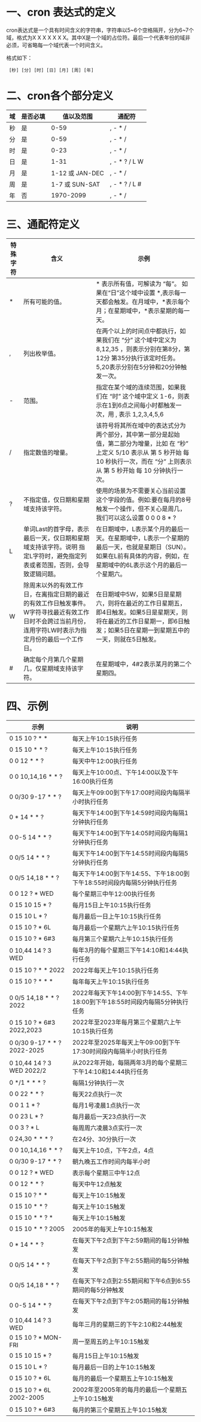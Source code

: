 
# 一、cron 表达式的定义

cron表达式是一个具有时间含义的字符串，字符串以5\~6个空格隔开，分为6\~7个域，格式为X X X X X X X。其中X是一个域的占位符。最后一个代表年份的域非必须，可省略每一个域代表一个时间含义。 

格式如下：

```
 [秒] [分] [时] [日] [月] [周] [年]
 ```
# 二、cron各个部分定义

| 域 |	是否必填 |	值以及范围 | 通配符 |
| ---- | ---- | ---- | ---- |
| 秒 |	是 | 0-59 |, - * / |
| 分 |	是 | 0-59 |, - * / |
| 时 |	是 | 0-23 |	, - * / |
| 日 |	是 | 1-31 |	, - * ? / L W |
| 月 |	是 | 1-12 或 JAN-DEC |	, - * / |
| 周 |	是 | 1-7 或 SUN-SAT	|, - * ? / L # |
| 年 |	否 | 1970-2099 |, - * / |

# 三、通配符定义

| 特殊字符 | 含义 | 示例 |
| ---- | ---- | ---- |
| *	| 所有可能的值。| * 表示所有值，可解读为 “每”。 如果在“日”这个域中设置 *,表示每一天都会触发。在月域中，*表示每个月；在星期域中，*表示星期的每一天。| 
| ,	| 列出枚举值。| 在两个以上的时间点中都执行，如果我们在 “分” 这个域中定义为 8,12,35 ，则表示分别在第8分，第12分 第35分执行该定时任务。5,20表示分别在5分钟和20分钟触发一次。| 
| -	| 范围。	| 指定在某个域的连续范围，如果我们在 “时” 这个域中定义 1-6，则表示在1到6点之间每小时都触发一次，用 , 表示 1,2,3,4,5,6| 
| /	| 指定数值的增量。| 该符号将其所在域中的表达式分为两个部分，其中第一部分是起始值，第二部分为增量，比如 在 “秒” 上定义 5/10 表示从 第 5 秒开始 每 10 秒执行一次，而在 “分” 上则表示从 第 5 秒开始 每 10 分钟执行一次。| 
| ?	| 不指定值，仅日期和星期域支持该字符。	| 使用的场景为不需要关心当前设置这个字段的值。例如:要在每月的8号触发一个操作，但不关心是周几，我们可以这么设置 0 0 0 8 * ?| 
| L	| 单词Last的首字母，表示最后一天，仅日期和星期域支持该字符。说明 指定L字符时，避免指定列表或者范围，否则，会导致逻辑问题。| 在日期域中，L表示某个月的最后一天。在星期域中，L表示一个星期的最后一天，也就是星期日（SUN）。如果在L前有具体的内容，例如，在星期域中的6L表示这个月的最后一个星期六。|
| W	| 除周末以外的有效工作日，在离指定日期的最近的有效工作日触发事件。W字符寻找最近有效工作日时不会跨过当前月份，连用字符LW时表示为指定月份的最后一个工作日。	| 在日期域中5W，如果5日是星期六，则将在最近的工作日星期五，即4日触发。如果5日是星期天，则将在最近的工作日星期一，即6日触发；如果5日在星期一到星期五中的一天，则就在5日触发。| 
| #	| 确定每个月第几个星期几，仅星期域支持该字符。	| 在星期域中，4#2表示某月的第二个星期四。| 

# 四、示例

| 示例| 说明 | 
| ---- | ---- |
| 0 15 10 ? * *	| 每天上午10:15执行任务| 
| 0 15 10 * * ?	| 每天上午10:15执行任务| 
| 0 0 12 * * ?	| 每天中午12:00执行任务| 
| 0 0 10,14,16 * * ?	| 每天上午10:00点、下午14:00以及下午16:00执行任务| 
| 0 0/30 9-17 * * ?	| 每天上午09:00到下午17:00时间段内每隔半小时执行任务| 
| 0 * 14 * * ?	| 每天下午14:00到下午14:59时间段内每隔1分钟执行任务| 
| 0 0-5 14 * * ?	| 每天下午14:00到下午14:05时间段内每隔1分钟执行任务| 
| 0 0/5 14 * * ?	| 每天下午14:00到下午14:55时间段内每隔5分钟执行任务| 
| 0 0/5 14,18 * * ?	| 每天下午14:00到下午14:55、下午18:00到下午18:55时间段内每隔5分钟执行任务| 
| 0 0 12 ? * WED	| 每个星期三中午12:00执行任务| 
| 0 15 10 15 * ?	| 每月15日上午10:15执行任务| 
| 0 15 10 L * ?	| 每月最后一日上午10:15执行任务| 
| 0 15 10 ? * 6L	| 每月最后一个星期六上午10:15执行任务| 
| 0 15 10 ? * 6#3	| 每月第三个星期六上午10:15执行任务| 
| 0 10,44 14 ? 3 WED	| 每年3月的每个星期三下午14:10和14:44执行任务| 
| 0 15 10 ? * * 2022	| 2022年每天上午10:15执行任务| 
| 0 15 10 ? * * *	| 每年每天上午10:15执行任务| 
| 0 0/5 14,18 * * ? 2022	| 2022年每天下午14:00到下午14:55、下午18:00到下午18:55时间段内每隔5分钟执行任务| 
| 0 15 10 ? * 6#3 2022,2023	| 2022年至2023年每月第三个星期六上午10:15执行任务| 
| 0 0/30 9-17 * * ? 2022-2025	| 2022年至2025年每天上午09:00到下午17:30时间段内每隔半小时执行任务| 
| 0 10,44 14 ? 3 WED 2022/2	| 从2022年开始，每隔两年3月的每个星期三下午14:10和14:44执行任务| 
| 0 */1 * * * ?  | 每隔1分钟执行一次| 
| 0 0 22 * * ? | 每天22点执行一次| 
| 0 0 1 1 * ? | 每月1号凌晨1点执行一次| 
| 0 0 23 L * ? | 每月最后一天23点执行一次| 
| 0 0 3 ? * L | 每周周六凌晨3点实行一次| 
| 0 24,30 * * * ? | 在24分、30分执行一次| 
| 0 0 10,14,16 * * ? | 每天上午10点，下午2点，4点| 
| 0 0/30 9-17 * * ? | 朝九晚五工作时间内每半小时| 
| 0 0 12 ? * WED | 表示每个星期三中午12点| 
| 0 0 12 * * ?|  每天中午12点触发| 
| 0 15 10 ? * *|  每天上午10:15触发| 
| 0 15 10 * * ?|  每天上午10:15触发| 
| 0 15 10 * * ? *| 每天上午10:15触发| 
| 0 15 10 * * ? 2005| 2005年的每天上午10:15触发| 
| 0 * 14 * * ?| 在每天下午2点到下午2:59期间的每1分钟触发| 
| 0 0/5 14 * * ?|  在每天下午2点到下午2:55期间的每5分钟触发| 
| 0 0/5 14,18 * * ?|  在每天下午2点到2:55期间和下午6点到6:55期间的每5分钟触发| 
| 0 0-5 14 * * ?| 在每天下午2点到下午2:05期间的每1分钟触发| 
| 0 10,44 14 ? 3 WED|  每年三月的星期三的下午2:10和2:44触发| 
| 0 15 10 ? * MON-FRI|  周一至周五的上午10:15触发| 
| 0 15 10 15 * ?|  每月15日上午10:15触发| 
| 0 15 10 L * ?| 每月最后一日的上午10:15触发| 
| 0 15 10 ? * 6L| 每月的最后一个星期五上午10:15触发| 
| 0 15 10 ? * 6L 2002-2005| 2002年至2005年的每月的最后一个星期五上午10:15触发| 
| 0 15 10 ? * 6#3 |  每月的第三个星期五上午10:15触发| 